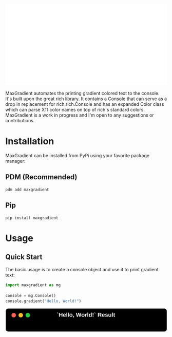 ![MaxGradient](../Images/maxgradient_banner.svg)

MaxGradient automates the printing gradient colored text to the console. It's built upon the great rich library. It contains a Console that can serve as a drop in replacement for rich.rich.Console and has an expanded Color class which can parse X11 color names on top of rich's standard colors. MaxGradient is a work in progress and I'm open to any suggestions or contributions.

# Installation

MaxGradient can be installed from PyPi using your favorite package manager:

## PDM (Recommended)

```shell
pdm add maxgradient
```

## Pip

```shell
pip install maxgradient
```

# Usage

## Quick Start

The basic usage is to create a console object and use it to print gradient text:

```python
import maxgradient as mg

console = mg.Console()
console.gradient("Hello, World!")
```

![Hello, World!](Images/examples/hello_world.svg)
